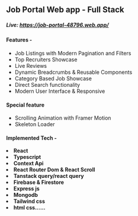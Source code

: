 <h2>Job Portal Web app - Full Stack</h2>
<h5>Live: <a href='https://job-portal-48796.web.app/' target="_blank"> https://job-portal-48796.web.app/ </a></h5>

<h4>Features -  </h4> <ul> <li>Job Listings with Modern Pagination and Filters</li> <li>Top Recruiters Showcase</li> <li>Live Reviews</li> <li>Dynamic Breadcrumbs & Reusable Components</li> <li>Category Based Job Showcase</li> <li> Direct Search functionality</li> <li>Modern User Interface & Responsive</li></ul>
<h4>Special feature</h4> <ul><li>Scrolling Animation with Framer Motion</li><li>Skeleton Loader</li></ul>


<h4>Implemented Tech -  <br> <br> <li>React</li>  <li>Typescript</li> <li>Context Api</li> <li>React Router Dom & React Scroll</li> <li>Tanstack query/react query</li> <li>Firebase & Firestore</li> <li>Express js</li>  <li>Mongodb</li> <li>Tailwind css</li> <li>html css......</li>
